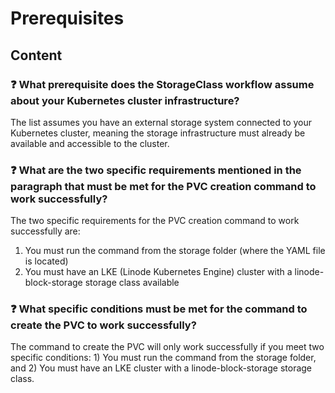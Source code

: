 # Prerequisites

## Content

### ❓ What prerequisite does the StorageClass workflow assume about your Kubernetes cluster infrastructure?
The list assumes you have an external storage system connected to your Kubernetes cluster, meaning the storage infrastructure must already be available and accessible to the cluster.

### ❓ What are the two specific requirements mentioned in the paragraph that must be met for the PVC creation command to work successfully?
The two specific requirements for the PVC creation command to work successfully are:

1. You must run the command from the storage folder (where the YAML file is located)
2. You must have an LKE (Linode Kubernetes Engine) cluster with a linode-block-storage storage class available

### ❓ What specific conditions must be met for the command to create the PVC to work successfully?
The command to create the PVC will only work successfully if you meet two specific conditions: 1) You must run the command from the storage folder, and 2) You must have an LKE cluster with a linode-block-storage storage class.

